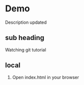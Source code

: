 # Demo
Description updated

## sub heading

Watching git tutorial

## local

1. Open index.html in your browser